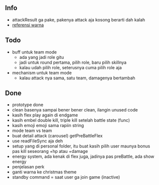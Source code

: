 ## Info
- attackResult ga pake, pakenya attack aja kosong berarti dah kalah
- [referensi warna](https://logobly.com/blog/color-combinations/)
  

## Todo
- buff untuk team mode
  - ada yang jadi role gitu
  - jadi untuk round pertama, pilih role, baru pilih skillnya
  - kalau udah pilih role, seterusnya cuma pilih role aja
- mechanism untuk team mode
  - kalau attack nya sama, satu team, damagenya bertambah


## Done
- prototype done
- clean basenya sampai bener bener clean, ilangin unused code
- kasih flex play again di endgame
- kasih embel double kill, triple kill setelah battle state (func)
- kasih emoji emoji sama rapiin string
- mode team vs team
- buat detail attack (carousel) getPreBattleFlex
- use readFileSync aja deh
- setup yang di personal folder, itu buat kasih pilih user maunya bonus pas kill seseorang +hp atau +damage
- energy system, ada kenak di flex juga, jadinya pas preBattle, ada show energy
- penjelasan perk
- ganti warna ke christmas theme
- standby command = saat user ga join game (inactive)
